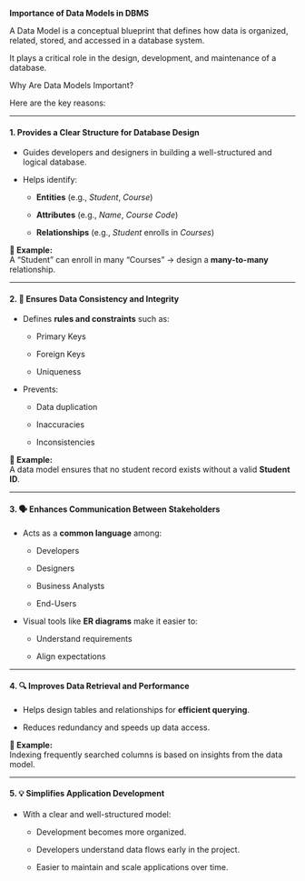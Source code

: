 **Importance of Data Models in DBMS**

 A Data Model is a conceptual blueprint that defines how data is organized, related, stored, and accessed in a database system. 

It plays a critical role in the design, development, and maintenance of a database.

Why Are Data Models Important?

 Here are the key reasons:

---

#### **1\. Provides a Clear Structure for Database Design**

* Guides developers and designers in building a well-structured and logical database.

* Helps identify:

  * **Entities** (e.g., *Student*, *Course*)

  * **Attributes** (e.g., *Name*, *Course Code*)

  * **Relationships** (e.g., *Student* enrolls in *Courses*)

**🔁 Example:**  
 A “Student” can enroll in many “Courses” → design a **many-to-many** relationship.

---

#### **2\. 🔄 Ensures Data Consistency and Integrity**

* Defines **rules and constraints** such as:

  * Primary Keys

  * Foreign Keys

  * Uniqueness

* Prevents:

  * Data duplication

  * Inaccuracies

  * Inconsistencies

**📝 Example:**  
 A data model ensures that no student record exists without a valid **Student ID**.

---

#### **3\. 🗣️ Enhances Communication Between Stakeholders**

* Acts as a **common language** among:

  * Developers

  * Designers

  * Business Analysts

  * End-Users

* Visual tools like **ER diagrams** make it easier to:

  * Understand requirements

  * Align expectations

---

#### **4\. 🔍 Improves Data Retrieval and Performance**

* Helps design tables and relationships for **efficient querying**.

* Reduces redundancy and speeds up data access.

**📌 Example:**  
 Indexing frequently searched columns is based on insights from the data model.

---

#### **5\. 💡 Simplifies Application Development**

* With a clear and well-structured model:

  * Development becomes more organized.

  * Developers understand data flows early in the project.

  * Easier to maintain and scale applications over time.

